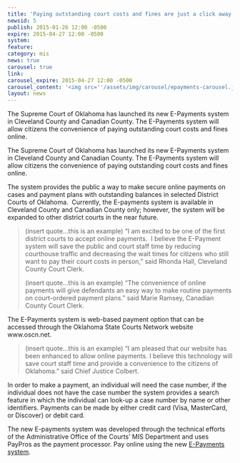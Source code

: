 ```yaml
---
title: 'Paying outstanding court costs and fines are just a click away!'
newsid: 5
publish: 2015-01-26 12:00 -0500
expire: 2015-04-27 12:00 -0500
system: 
feature: 
category: mis
news: true
carousel: true
link: 
carousel_expire: 2015-04-27 12:00 -0500
carousel_content: '<img src=''/assets/img/carousel/epayments-carousel.jpg'' alt='''' />'
layout: news
---
```

<p>The Supreme Court of Oklahoma has launched its new E-Payments system in Cleveland County and Canadian County. The E-Payments system will allow citizens the convenience of paying outstanding court costs and fines online.</p>
 <!--more-->
<p>The Supreme Court of Oklahoma has launched its new E-Payments system in Cleveland County and Canadian County. The E-Payments system will allow citizens the convenience of paying outstanding court costs and fines online.</p><p>The system provides the public a way to make secure online payments on cases and payment plans with outstanding balances in selected District Courts of Oklahoma.  Currently, the E-payments system is available in Cleveland County and Canadian County only; however, the system will be expanded to other district courts in the near future. </p><blockquote><p>(insert quote…this is an example) “I am excited to be one of the first district courts to accept online payments.  I believe the E-Payment system will save the public and court staff time by reducing courthouse traffic and decreasing the wait times for citizens who still want to pay their court costs in person,” said Rhonda Hall, Cleveland County Court Clerk.</p><p>(insert quote…this is an example) “The convenience of online payments will give defendants an easy way to make routine payments on court-ordered payment plans.” said Marie Ramsey, Canadian County Court Clerk.</p></blockquote><p>The E-Payments system is web-based payment option that can be accessed through the Oklahoma State Courts Network website www.oscn.net.  </p><blockquote><p>(insert quote…this is an example) “I am pleased that our website has been enhanced to allow online payments. I believe this technology will save court staff time and provide a convenience to the citizens of Oklahoma.” said Chief Justice Colbert.</p></blockquote><p>In order to make a payment, an individual will need the case number, if the individual does not have the case number the system provides a search feature in which the individual can look-up a case number by name or other identifiers. Payments can be made by either credit card (Visa, MasterCard, or Discover) or debit card.</p><p>The new E-payments system was developed through the technical efforts of the Administrative Office of the Courts’ MIS Department and uses PayPros as the payment processor. Pay online using the new <a href="http:www.oscn.net" target="_blank">E-Payments system</a>.</p>